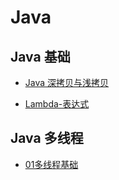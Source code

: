 # Java

## Java 基础

- [Java 深拷贝与浅拷贝](./Java%20基础/Java%20深拷贝与浅拷贝-canqz.md)

- [Lambda-表达式](./Java%20基础/Lambda%20表达式-luy.md)

## Java 多线程

- [01多线程基础](./Java%20多线程/01多线程基础-luy.md)

